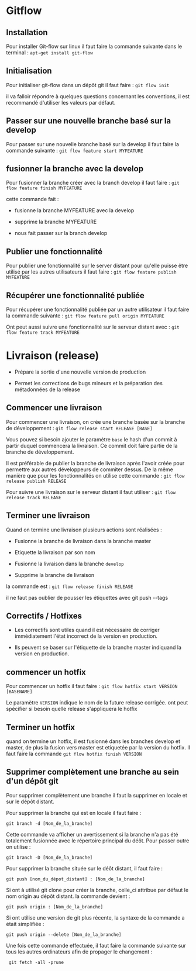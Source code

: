 # Gitflow

## Installation

Pour installer Git-flow sur linux il faut faire la commande suivante dans le terminal : `apt-get install git-flow`

## Initialisation

Pour initialiser git-flow dans un dépôt git il faut faire : `git flow init`

il va falloir répondre à quelques questions concernant les conventions, il est recommandé d'utiliser les valeurs par défaut.

## Passer sur une nouvelle branche basé sur la develop

Pour passer sur une nouvelle branche basé sur la develop il faut faire la commande suivante : `git flow feature start MYFEATURE`

## fusionner la branche avec la develop

Pour fusionner la branche créer avec la branch develop il faut faire : `git flow feature finish MYFEATURE`

cette commande fait :

* fusionne la branche MYFEATURE avec la develop

* supprime la branche MYFEATURE

* nous fait passer sur la branch develop

## Publier une fonctionnalité 

Pour publier une fonctionnalité sur le server distant pour qu'elle puisse être utilisé par les autres utilisateurs il faut faire : 
`git flow feature publish MYFEATURE`

## Récupérer une fonctionnalité publiée 

Pour récupérer une fonctionnalité publiée par un autre utilisateur il faut faire la commande suivante :
`git flow feature pull origin MYFEATURE`

Ont peut aussi suivre une fonctionnalité sur le serveur distant avec : `git flow feature track MYFEATURE`

# Livraison (release)

* Prépare la sortie d'une nouvelle version de production

* Permet les corrections de bugs mineurs et la préparation des métadonnées de la release

## Commencer une livraison 

Pour commencer une livraison, on crée une branche basée sur la branche de développement : `git flow release start RELEASE [BASE]`

Vous pouvez si besoin ajouter le paramètre `base` le hash d'un commit à partir duquel commencera la livraison. Ce commit doit faire partie de la branche de développement.

Il est préférable de publier la branche de livraison après l'avoir créée pour permettre aux autres développeurs de commiter dessus. De la même manière que pour les fonctionnalités on utilise cette commande : `git flow release publish RELEASE`

Pour suivre une livraison sur le serveur distant il faut utiliser : 
`git flow release track RELEASE`

## Terminer une livraison

Quand on termine une livraison plusieurs actions sont réalisées : 

* Fusionne la branche de livraison dans la branche master

* Etiquette la livraison par son nom 

* Fusionne la livraison dans la branche `develop`

* Supprime la branche de livraison

la commande est : `git flow release finish RELEASE`

il ne faut pas oublier de pousser les étiquettes avec git push --tags

## Correctifs / Hotfixes

* Les correctifs sont utiles quand il est nécessaire de corriger immédiatement l'état incorrect de la version en production.

* Ils peuvent se baser sur l'étiquette de la branche master indiquand la version en production.

## commencer un hotfix 

Pour commencer un hotfix il faut faire : `git flow hotfix start VERSION [BASENAME]`

Le paramètre `VERSION` indique le nom de la future release corrigée. ont peut spécifier si besoin quelle release s'appliquera le hotfix

## Terminer un hotfix 

quand on termine un hotfix, il est fusionné dans les branches develop et master, de plus la fusion vers master est etiquetée par la version du hotfix. Il faut faire la commande `git flow hotfix finish VERSION `

## Supprimer complètement une branche au sein d'un dépôt git

Pour supprimer complètement une branche il faut la supprimer en locale et sur le dépôt distant.

Pour supprimer la branche qui est en locale il faut faire :
```
git branch -d [Nom_de_la_branche]
```

Cette commande va afficher un avertissement si la branche n'a pas été totalement fusionnée avec le répertoire principal du déôt. Pour passer outre on utilise :
```
git branch -D [Nom_de_la_branche]
```

Pour supprimer la branche située sur le déôt distant, il faut faire : 
```
git push [nom_du_dépot_distant] : [Nom_de_la_branche]
```

Si ont à utilisé git clone pour créer la branche, celle_ci attribue par défaut le nom origin au dépôt distant. la commande devient :
```
git push origin : [Nom_de_la_branche]
```

Si ont utilise une version de git plus récente, la syntaxe de la commande a était simplifiée : 
```
git push origin --delete [Nom_de_la_branche]
```

Une fois cette commande effectuée, il faut faire la commande suivante sur tous les autres ordinateurs afin de propager le changement : 
```
 git fetch -all -prune
```